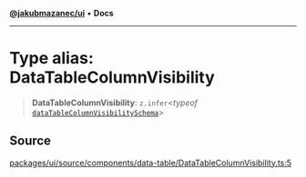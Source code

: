 [**@jakubmazanec/ui**](../README.md) • **Docs**

---

# Type alias: DataTableColumnVisibility

> **DataTableColumnVisibility**: `z.infer`\<_typeof_
> [`dataTableColumnVisibilitySchema`](../variables/dataTableColumnVisibilitySchema.md)\>

## Source

[packages/ui/source/components/data-table/DataTableColumnVisibility.ts:5](https://github.com/jakubmazanec/tools/blob/bb20df5276ddb119762948adc2cda520aef09f0f/packages/ui/source/components/data-table/DataTableColumnVisibility.ts#L5)
